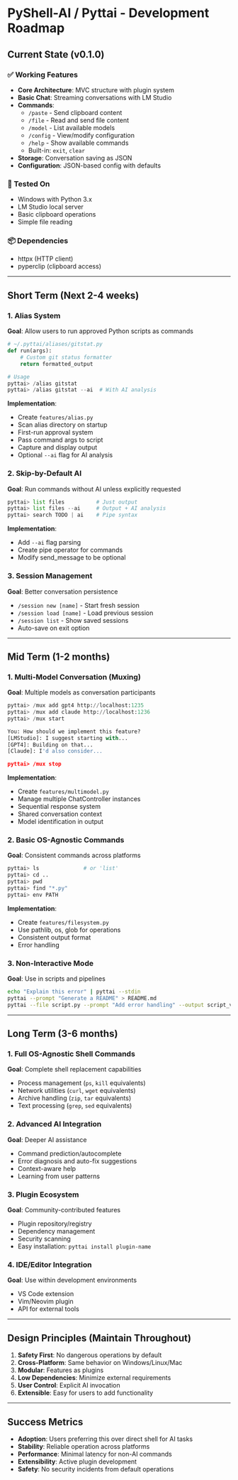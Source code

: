 # PyShell-AI / Pyttai - Development Roadmap

## Current State (v0.1.0)

### ✅ Working Features
- **Core Architecture**: MVC structure with plugin system
- **Basic Chat**: Streaming conversations with LM Studio
- **Commands**:
  - `/paste` - Send clipboard content
  - `/file` - Read and send file content
  - `/model` - List available models
  - `/config` - View/modify configuration
  - `/help` - Show available commands
  - Built-in: `exit`, `clear`
- **Storage**: Conversation saving as JSON
- **Configuration**: JSON-based config with defaults

### 🧪 Tested On
- Windows with Python 3.x
- LM Studio local server
- Basic clipboard operations
- Simple file reading

### 📦 Dependencies
- httpx (HTTP client)
- pyperclip (clipboard access)

---

## Short Term (Next 2-4 weeks)

### 1. Alias System
**Goal**: Allow users to run approved Python scripts as commands

```python
# ~/.pyttai/aliases/gitstat.py
def run(args):
    # Custom git status formatter
    return formatted_output

# Usage
pyttai> /alias gitstat
pyttai> /alias gitstat --ai  # With AI analysis
```

**Implementation**:
- Create `features/alias.py`
- Scan alias directory on startup
- First-run approval system
- Pass command args to script
- Capture and display output
- Optional `--ai` flag for AI analysis

### 2. Skip-by-Default AI
**Goal**: Run commands without AI unless explicitly requested

```python
pyttai> list files          # Just output
pyttai> list files --ai     # Output + AI analysis
pyttai> search TODO | ai    # Pipe syntax
```

**Implementation**:
- Add `--ai` flag parsing
- Create pipe operator for commands
- Modify send_message to be optional

### 3. Session Management
**Goal**: Better conversation persistence

- `/session new [name]` - Start fresh session
- `/session load [name]` - Load previous session
- `/session list` - Show saved sessions
- Auto-save on exit option

---

## Mid Term (1-2 months)

### 1. Multi-Model Conversation (Muxing)
**Goal**: Multiple models as conversation participants

```python
pyttai> /mux add gpt4 http://localhost:1235
pyttai> /mux add claude http://localhost:1236
pyttai> /mux start

You: How should we implement this feature?
[LMStudio]: I suggest starting with...
[GPT4]: Building on that...
[Claude]: I'd also consider...

pyttai> /mux stop
```

**Implementation**:
- Create `features/multimodel.py`
- Manage multiple ChatController instances
- Sequential response system
- Shared conversation context
- Model identification in output

### 2. Basic OS-Agnostic Commands
**Goal**: Consistent commands across platforms

```python
pyttai> ls              # or 'list'
pyttai> cd ..          
pyttai> pwd            
pyttai> find "*.py"    
pyttai> env PATH       
```

**Implementation**:
- Create `features/filesystem.py`
- Use pathlib, os, glob for operations
- Consistent output format
- Error handling

### 3. Non-Interactive Mode
**Goal**: Use in scripts and pipelines

```bash
echo "Explain this error" | pyttai --stdin
pyttai --prompt "Generate a README" > README.md
pyttai --file script.py --prompt "Add error handling" --output script_v2.py
```

---

## Long Term (3-6 months)

### 1. Full OS-Agnostic Shell Commands
**Goal**: Complete shell replacement capabilities

- Process management (`ps`, `kill` equivalents)
- Network utilities (`curl`, `wget` equivalents)  
- Archive handling (`zip`, `tar` equivalents)
- Text processing (`grep`, `sed` equivalents)

### 2. Advanced AI Integration
**Goal**: Deeper AI assistance

- Command prediction/autocomplete
- Error diagnosis and auto-fix suggestions
- Context-aware help
- Learning from user patterns

### 3. Plugin Ecosystem
**Goal**: Community-contributed features

- Plugin repository/registry
- Dependency management
- Security scanning
- Easy installation: `pyttai install plugin-name`

### 4. IDE/Editor Integration
**Goal**: Use within development environments

- VS Code extension
- Vim/Neovim plugin
- API for external tools

---

## Design Principles (Maintain Throughout)

1. **Safety First**: No dangerous operations by default
2. **Cross-Platform**: Same behavior on Windows/Linux/Mac
3. **Modular**: Features as plugins
4. **Low Dependencies**: Minimize external requirements
5. **User Control**: Explicit AI invocation
6. **Extensible**: Easy for users to add functionality

---

## Success Metrics

- **Adoption**: Users preferring this over direct shell for AI tasks
- **Stability**: Reliable operation across platforms
- **Performance**: Minimal latency for non-AI commands
- **Extensibility**: Active plugin development
- **Safety**: No security incidents from default operations